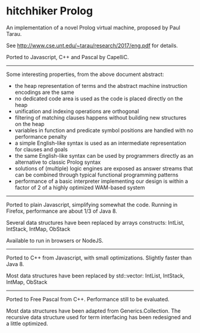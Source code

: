 # hitchhiker Prolog

An implementation of a novel Prolog virtual machine,
proposed by Paul Tarau.

See http://www.cse.unt.edu/~tarau/research/2017/eng.pdf for details.

Ported to Javascript, C++ and Pascal by CapelliC.

---------

Some interesting properties, from the above document abstract:

  * the heap representation of terms and the abstract machine instruction encodings are the same
  * no dedicated code area is used as the code is placed directly on the heap
  * unification and indexing operations are orthogonal
  * filtering of matching clauses happens without building new structures on the heap
  * variables in function and predicate symbol positions are handled with no performance penalty
  * a simple English-like syntax is used as an intermediate representation for clauses and goals
  * the same English-like syntax can be used by programmers directly as an alternative to classic Prolog syntax
  * solutions of (multiple) logic engines are exposed as answer streams that can be combined through typical functional programming patterns
  * performance of a basic interpreter implementing our design is within a factor of 2 of a highly optimized WAM-based system

--------

Ported to plain Javascript, simplifying somewhat the code.
Running in Firefox, performance are about 1/3 of Java 8.

Several data structures have been replaced by arrays constructs:
  IntList, IntStack, IntMap, ObStack

Available to run in browsers or NodeJS.

--------

Ported to C++ from Javascript, with small optimizations.
Slightly faster than Java 8.

Most data structures have been replaced by std::vector:
  IntList, IntStack, IntMap, ObStack

--------

Ported to Free Pascal from C++.
Performance still to be evaluated.

Most data structures have been adapted from Generics.Collection.
The recursive data structure used for term interfacing has been redesigned
and a little optimized.
